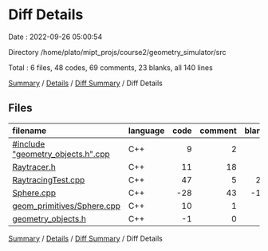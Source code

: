 # Diff Details

Date : 2022-09-26 05:00:54

Directory /home/plato/mipt_projs/course2/geometry_simulator/src

Total : 6 files,  48 codes, 69 comments, 23 blanks, all 140 lines

[Summary](results.md) / [Details](details.md) / [Diff Summary](diff.md) / Diff Details

## Files
| filename | language | code | comment | blank | total |
| :--- | :--- | ---: | ---: | ---: | ---: |
| [#include "geometry_objects.h".cpp](/#include%20%22geometry_objects.h%22.cpp) | C++ | 9 | 2 | 6 | 17 |
| [Raytracer.h](/Raytracer.h) | C++ | 11 | 18 | 4 | 33 |
| [RaytracingTest.cpp](/RaytracingTest.cpp) | C++ | 47 | 5 | 24 | 76 |
| [Sphere.cpp](/Sphere.cpp) | C++ | -28 | 43 | -15 | 0 |
| [geom_primitives/Sphere.cpp](/geom_primitives/Sphere.cpp) | C++ | 10 | 1 | 4 | 15 |
| [geometry_objects.h](/geometry_objects.h) | C++ | -1 | 0 | 0 | -1 |

[Summary](results.md) / [Details](details.md) / [Diff Summary](diff.md) / Diff Details